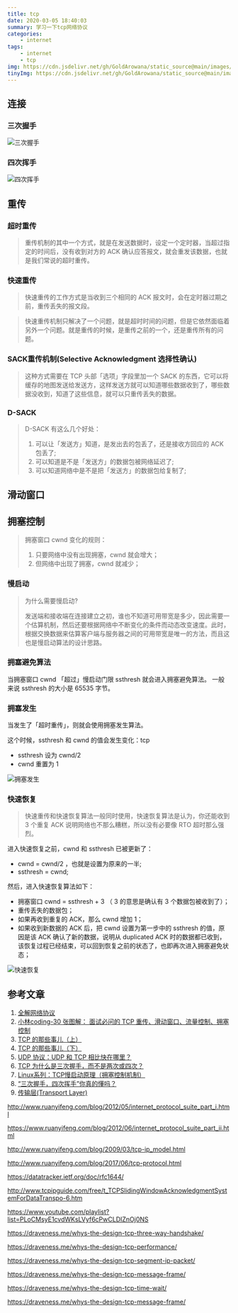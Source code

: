```yaml
---
title: tcp
date: 2020-03-05 18:40:03
summary: 学习一下tcp网络协议
categories:
    - internet
tags:
    - internet
    - tcp
img: https://cdn.jsdelivr.net/gh/GoldArowana/static_source@main/images/cover/co9-m.jpg
tinyImg: https://cdn.jsdelivr.net/gh/GoldArowana/static_source@main/images/tiny/cover/co9.jpg
---
```


## 连接
### 三次握手
![三次握手](https://cdn.jsdelivr.net/gh/GoldArowana/static_source@main/post-content-pic/tcp/tcp-con.jpg)

### 四次挥手
![四次挥手](https://cdn.jsdelivr.net/gh/GoldArowana/static_source@main/post-content-pic/tcp/tcp-close-con.jpg)

## 重传
### 超时重传
> 重传机制的其中一个方式，就是在发送数据时，设定一个定时器，当超过指定的时间后，没有收到对方的 ACK 确认应答报文，就会重发该数据，也就是我们常说的超时重传。

### 快速重传
> 快速重传的工作方式是当收到三个相同的 ACK 报文时，会在定时器过期之前，重传丢失的报文段。

> 快速重传机制只解决了一个问题，就是超时时间的问题，但是它依然面临着另外一个问题。就是重传的时候，是重传之前的一个，还是重传所有的问题。

### SACK重传机制(Selective Acknowledgment 选择性确认)
> 这种方式需要在 TCP 头部「选项」字段里加一个 SACK 的东西，它可以将缓存的地图发送给发送方，这样发送方就可以知道哪些数据收到了，哪些数据没收到，知道了这些信息，就可以只重传丢失的数据。

### D-SACK
> D-SACK 有这么几个好处： 
> 1. 可以让「发送方」知道，是发出去的包丢了，还是接收方回应的 ACK 包丢了;
> 2. 可以知道是不是「发送方」的数据包被网络延迟了;
> 3. 可以知道网络中是不是把「发送方」的数据包给复制了;

## 滑动窗口

## 拥塞控制
> 拥塞窗口 cwnd 变化的规则：
> 1. 只要网络中没有出现拥塞，cwnd 就会增大；
> 1. 但网络中出现了拥塞，cwnd 就减少；

### 慢启动
> 为什么需要慢启动?
> 
> 发送端和接收端在连接建立之初，谁也不知道可用带宽是多少，因此需要一个估算机制，然后还要根据网络中不断变化的条件而动态改变速度。此时，根据交换数据来估算客户端与服务器之间的可用带宽是唯一的方法，而且这也是慢启动算法的设计思路。


### 拥塞避免算法
当拥塞窗口 cwnd 「超过」慢启动门限 ssthresh 就会进入拥塞避免算法。
一般来说 ssthresh 的大小是 65535 字节。

### 拥塞发生
当发生了「超时重传」，则就会使用拥塞发生算法。

这个时候，ssthresh 和 cwnd 的值会发生变化：tcp
- ssthresh 设为 cwnd/2
- cwnd 重置为 1

![拥塞发生](https://cdn.jsdelivr.net/gh/GoldArowana/static_source@main/post-content-pic/tcp/tcp-hp01.jpg)

### 快速恢复
> 快速重传和快速恢复算法一般同时使用，快速恢复算法是认为，你还能收到 3 个重复 ACK 说明网络也不那么糟糕，所以没有必要像 RTO 超时那么强烈。

进入快速恢复之前，cwnd 和 ssthresh 已被更新了：
- cwnd = cwnd/2 ，也就是设置为原来的一半;
- ssthresh = cwnd;

然后，进入快速恢复算法如下：
- 拥塞窗口 cwnd = ssthresh + 3 （ 3 的意思是确认有 3 个数据包被收到了）；
- 重传丢失的数据包；
- 如果再收到重复的 ACK，那么 cwnd 增加 1；
- 如果收到新数据的 ACK 后，把 cwnd 设置为第一步中的 ssthresh 的值，原因是该 ACK 确认了新的数据，说明从 duplicated ACK 时的数据都已收到，该恢复过程已经结束，可以回到恢复之前的状态了，也即再次进入拥塞避免状态；

![快速恢复](https://cdn.jsdelivr.net/gh/GoldArowana/static_source@main/post-content-pic/tcp/tcp-hp02.jpg)


## 参考文章
1. [全解网络协议](http://learn.lianglianglee.com/%E4%B8%93%E6%A0%8F/%E5%85%A8%E8%A7%A3%E7%BD%91%E7%BB%9C%E5%8D%8F%E8%AE%AE)
2. [小林coding-30 张图解： 面试必问的 TCP 重传、滑动窗口、流量控制、拥塞控制](https://blog.csdn.net/qq_34827674/article/details/105606205)
3. [TCP 的那些事儿（上）](https://coolshell.cn/articles/11564.html)
4. [TCP 的那些事儿（下）](https://coolshell.cn/articles/11609.html)
5. [UDP 协议：UDP 和 TCP 相比快在哪里？](http://learn.lianglianglee.com/%E4%B8%93%E6%A0%8F/%E9%87%8D%E5%AD%A6%E6%93%8D%E4%BD%9C%E7%B3%BB%E7%BB%9F-%E5%AE%8C/34%20%20UDP%20%E5%8D%8F%E8%AE%AE%EF%BC%9AUDP%20%E5%92%8C%20TCP%20%E7%9B%B8%E6%AF%94%E5%BF%AB%E5%9C%A8%E5%93%AA%E9%87%8C%EF%BC%9F.md)
6. [TCP 为什么是三次握手，而不是两次或四次？](https://www.zhihu.com/question/24853633/answer/573627478)
7. [Linux系列：TCP慢启动原理（拥塞控制机制）](https://www.huaweicloud.com/articles/8357193.html)
8. [“三次握手，四次挥手”你真的懂吗？](https://zhuanlan.zhihu.com/p/53374516)
9. [传输层(Transport Layer)](https://chenxfeng.github.io/2017/05/10/computer_network/computer_network_3%EF%BC%9A%E4%BC%A0%E8%BE%93%E5%B1%82(Transport%20Layer)/)

http://www.ruanyifeng.com/blog/2012/05/internet_protocol_suite_part_i.html

https://www.ruanyifeng.com/blog/2012/06/internet_protocol_suite_part_ii.html

http://www.ruanyifeng.com/blog/2009/03/tcp-ip_model.html

http://www.ruanyifeng.com/blog/2017/06/tcp-protocol.html

https://datatracker.ietf.org/doc/rfc1644/

http://www.tcpipguide.com/free/t_TCPSlidingWindowAcknowledgmentSystemForDataTranspo-6.htm

https://www.youtube.com/playlist?list=PLoCMsyE1cvdWKsLVyf6cPwCLDIZnOj0NS

https://draveness.me/whys-the-design-tcp-three-way-handshake/

https://draveness.me/whys-the-design-tcp-performance/

https://draveness.me/whys-the-design-tcp-segment-ip-packet/

https://draveness.me/whys-the-design-tcp-message-frame/

https://draveness.me/whys-the-design-tcp-time-wait/

https://draveness.me/whys-the-design-tcp-message-frame/

